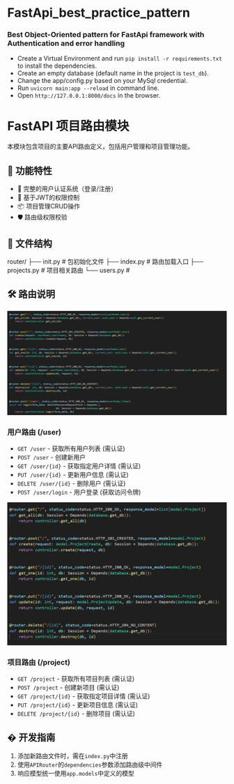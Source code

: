 # FastApi_best_practice_pattern

### Best Object-Oriented pattern for FastApi framework with Authentication and error handling  

- Create a Virtual Environment and run `pip install -r requirements.txt` to install the dependencies.
- Create an empty database (default name in the project is `test_db`).
- Change the app/config.py based on your MySql credential.
- Run `uvicorn main:app --reload` in command line.
- Open `http://127.0.0.1:8000/docs` in the browser.


# FastAPI 项目路由模块

本模块包含项目的主要API路由定义，包括用户管理和项目管理功能。

## 🚀 功能特性

- 👥 完整的用户认证系统（登录/注册）
- 🔐 基于JWT的权限控制
- 📦 项目管理CRUD操作
- 🛡️ 路由级权限校验

## 📂 文件结构
router/
├── init.py # 包初始化文件
├── index.py # 路由加载入口
├── projects.py # 项目相关路由
└── users.py # 


## 🛠️ 路由说明
![项目界面截图](images/users3.png)
### 用户路由 (/user)
- `GET /user` - 获取所有用户列表 (需认证)
- `POST /user` - 创建新用户
- `GET /user/{id}` - 获取指定用户详情 (需认证)
- `PUT /user/{id}` - 更新用户信息 (需认证)
- `DELETE /user/{id}` - 删除用户 (需认证)
- `POST /user/login` - 用户登录 (获取访问令牌)

![项目界面截图](images/projects3.png)
### 项目路由 (/project)
- `GET /project` - 获取所有项目列表 (需认证)
- `POST /project` - 创建新项目 (需认证)
- `GET /project/{id}` - 获取指定项目详情 (需认证)
- `PUT /project/{id}` - 更新项目信息 (需认证)
- `DELETE /project/{id}` - 删除项目 (需认证)

## � 开发指南

1. 添加新路由文件时，需在`index.py`中注册
2. 使用`APIRouter`的`dependencies`参数添加路由级中间件
3. 响应模型统一使用`app.models`中定义的模型

